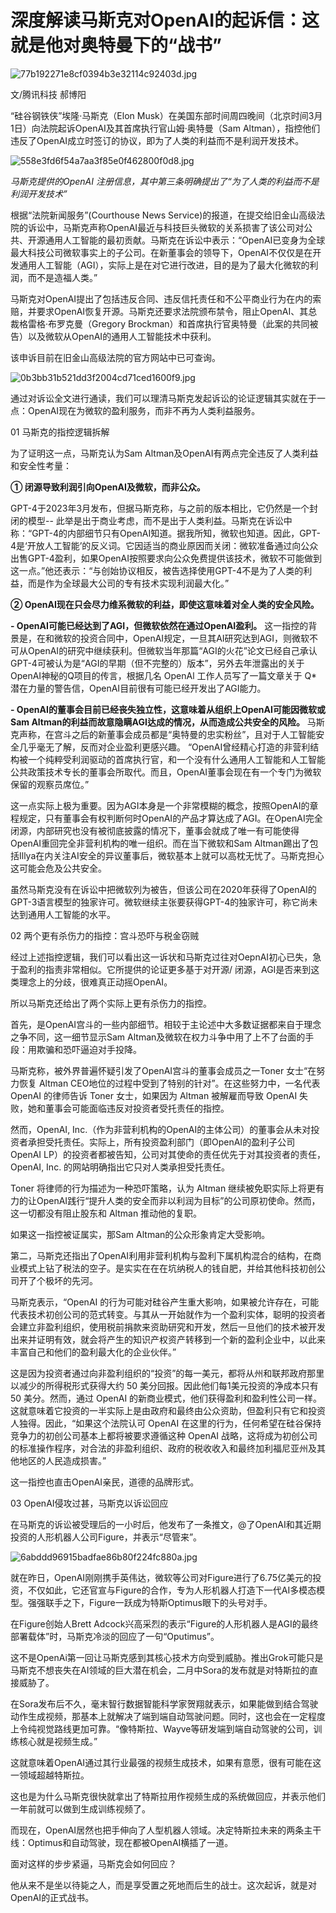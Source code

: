 # 深度解读马斯克对OpenAI的起诉信：这就是他对奥特曼下的“战书”

![77b192271e8cf0394b3e32114c92403d.jpg](https://raw.githubusercontent.com/qqhsx/qqnews_image/main/2024/03/01/深度解读马斯克对OpenAI的起诉信：这就是他对奥特曼下的“战书”/77b192271e8cf0394b3e32114c92403d.jpg)

文/腾讯科技 郝博阳

“硅谷钢铁侠”埃隆·马斯克（Elon Musk）在美国东部时间周四晚间（北京时间3月1日）向法院起诉OpenAI及其首席执行官山姆·奥特曼（Sam
Altman），指控他们违反了OpenAI成立时签订的协议，即为了人类的利益而不是利润开发技术。

![558e3fd6f54a7aa3f85e0f462800f0d8.jpg](https://raw.githubusercontent.com/qqhsx/qqnews_image/main/2024/03/01/深度解读马斯克对OpenAI的起诉信：这就是他对奥特曼下的“战书”/558e3fd6f54a7aa3f85e0f462800f0d8.jpg)

 _马斯克提供的OpenAI
注册信息，其中第三条明确提出了“为了人类的利益而不是利润开发技术”_

根据“法院新闻服务”(Courthouse News
Service)的报道，在提交给旧金山高级法院的诉讼中，马斯克声称OpenAI最近与科技巨头微软的关系损害了该公司对公共、开源通用人工智能的最初贡献。马斯克在诉讼中表示：“OpenAI已变身为全球最大科技公司微软事实上的子公司。在新董事会的领导下，OpenAI不仅仅是在开发通用人工智能（AGI），实际上是在对它进行改进，目的是为了最大化微软的利润，而不是造福人类。”

马斯克对OpenAI提出了包括违反合同、违反信托责任和不公平商业行为在内的索赔，并要求OpenAI恢复开源。马斯克还要求法院颁布禁令，阻止OpenAI、其总裁格雷格·布罗克曼（Gregory
Brockman）和首席执行官奥特曼（此案的共同被告）以及微软从OpenAI的通用人工智能技术中获利。

该申诉目前在旧金山高级法院的官方网站中已可查询。

![0b3bb31b521dd3f2004cd71ced1600f9.jpg](https://raw.githubusercontent.com/qqhsx/qqnews_image/main/2024/03/01/深度解读马斯克对OpenAI的起诉信：这就是他对奥特曼下的“战书”/0b3bb31b521dd3f2004cd71ced1600f9.jpg)

通过对诉讼全文进行通读，我们可以理清马斯克发起诉讼的论证逻辑其实就在于一点：OpenAI现在为微软的盈利服务，而非不再为人类利益服务。

01 马斯克的指控逻辑拆解

为了证明这一点，马斯克认为Sam Altman及OpenAI有两点完全违反了人类利益和安全性考量：

**① 闭源导致利润引向OpenAI及微软，而非公众。**

GPT-4于2023年3月发布，但据马斯克称，与之前的版本相比，它仍然是一个封闭的模型--
此举是出于商业考虑，而不是出于人类利益。马斯克在诉讼中称：“GPT-4的内部细节只有OpenAI知道。据我所知，微软也知道。因此，GPT-4是‘开放人工智能’的反义词。它因适当的商业原因而关闭：微软准备通过向公众出售GPT-4盈利，如果OpenAI按照要求向公众免费提供该技术，微软不可能做到这一点。”他还表示：“与创始协议相反，被告选择使用GPT-4不是为了人类的利益，而是作为全球最大公司的专有技术实现利润最大化。”

**② OpenAI现在只会尽力维系微软的利益，即使这意味着对全人类的安全风险。**

**\- OpenAI可能已经达到了AGI，但微软依然在通过OpenAI盈利。**
这一指控的背景是，在和微软的投资合同中，OpenAI规定，一旦其AI研究达到AGI，则微软不可从OpenAI的研究中继续获利。但微软当年那篇“AGI的火花”论文已经自己承认GPT-4可被认为是“AGI的早期（但不完整的）版本”，另外去年泄露出的关于OpenAI神秘的Q项目的传言，根据几名
OpenAl 工作人员写了一篇文章关于 Q* 潜在力量的警告信，OpenAI目前很有可能已经开发出了AGI能力。

**\- OpenAI的董事会目前已经丧失独立性，这意味着从组织上OpenAI可能因微软或Sam
Altman的利益而故意隐瞒AGI达成的情况，从而造成公共安全的风险。**
马斯克声称，在宫斗之后的新董事会成员都是“奥特曼的忠实粉丝”，且对于人工智能安全几乎毫无了解，反而对企业盈利更感兴趣。
“OpenAI曾经精心打造的非营利结构被一个纯粹受利润驱动的首席执行官，和一个没有什么通用人工智能和人工智能公共政策技术专长的董事会所取代。而且，OpenAI董事会现在有一个专门为微软保留的观察员席位。”

这一点实际上极为重要。因为AGI本身是一个非常模糊的概念，按照OpenAI的章程规定，只有董事会有权判断何时OpenAI的产品才算达成了AGI。在OpenAI完全闭源，内部研究也没有被彻底披露的情况下，董事会就成了唯一有可能使得OpenAI重回完全非营利机构的唯一组织。而在当下微软和Sam
Altman踢出了包括Illya在内关注AI安全的异议董事后，微软基本上就可以高枕无忧了。马斯克担心这可能会危及公共安全。

虽然马斯克没有在诉讼中把微软列为被告，但该公司在2020年获得了OpenAI的GPT-3语言模型的独家许可。微软继续主张要获得GPT-4的独家许可，称它尚未达到通用人工智能的水平。

02 两个更有杀伤力的指控：宫斗恐吓与税金窃贼

经过上述指控逻辑，我们可以看出这一诉状和马斯克过往对OepnAI初心已失，急于盈利的指责非常相似。它所提供的论证更多基于对开源/
闭源，AGI是否来到这类理念上的分歧，很难真正动摇OpenAI。

所以马斯克还给出了两个实际上更有杀伤力的指控。

首先，是OpenAI宫斗的一些内部细节。相较于主论述中大多数证据都来自于理念之争不同，这一细节显示Sam
Altman及微软在权力斗争中用了上不了台面的手段：用欺骗和恐吓逼迫对手投降。

马斯克称，被外界普遍怀疑引发了OpenAI宫斗的董事会成员之一Toner 女士“在努力恢复 Altman
CEO地位的过程中受到了特别的针对”。在这些努力中，一名代表 OpenAI 的律师告诉 Toner 女士，如果因为 Altman 被解雇而导致 OpenAI
失败，她和董事会可能面临违反对投资者受托责任的指控。

然而，OpenAI,
Inc.（作为非营利机构的OpenAI的主体公司）的董事会从未对投资者承担受托责任。实际上，所有投资盈利部门（即OpenAI的盈利子公司OpenAI
LP）的投资者都被告知，公司对其使命的责任优先于对其投资者的责任，OpenAI, Inc. 的网站明确指出它只对人类承担受托责任。

Toner 将律师的行为描述为一种恐吓策略，认为 Altman
继续被免职实际上将更有力的让OpenAI践行“提升人类的安全而非以利润为目标”的公司原初使命。然而，这一切都没有阻止股东和 Altman 推动他的复职。

如果这一指控被证属实，那Sam Altman的公众形象肯定大受影响。

第二，马斯克还指出了OpenAI利用非营利机构与盈利下属机构混合的结构，在商业模式上钻了税法的空子。是实实在在在坑纳税人的钱自肥，并给其他科技初创公司开了个极坏的先河。

马斯克表示，“OpenAI
的行为可能对硅谷产生重大影响，如果被允许存在，可能代表技术初创公司的范式转变。与其从一开始就作为一个盈利实体，聪明的投资者会建立非盈利组织，使用税前捐款来资助研究和开发，然后一旦他们的技术被开发出来并证明有效，就会将产生的知识产权资产转移到一个新的盈利企业中，以此来丰富自己和他们的盈利最大化的企业伙伴。”

这是因为投资者通过向非盈利组织的“投资”的每一美元，都将从州和联邦政府那里以减少的所得税形式获得大约 50 美分回报。因此他们每1美元投资的净成本只有 50
美分。然而，通过 OpenAI
的新商业模式，他们获得盈利和盈利性公司一样。这就意味着它投资的一半实际上是由政府和最终由公众资助，但盈利只有它和投资人独得。因此，“如果这个法院认可
OpenAI 在这里的行为，任何希望在硅谷保持竞争力的初创公司基本上都将被要求遵循这种 OpenAI
战略，这将成为初创公司的标准操作程序，对合法的非盈利组织、政府的税收收入和最终加利福尼亚州及其他地区的人民造成损害。”

这一指控也直击OpenAI亲民，道德的品牌形式。

03 OpenAI侵攻过甚，马斯克以诉讼回应

在马斯克的诉讼被受理后的一小时后，他发布了一条推文，@了OpenAI和其近期投资的人形机器人公司Figure，并表示“尽管来”。

![6abddd96915badfae86b80f224fc880a.jpg](https://raw.githubusercontent.com/qqhsx/qqnews_image/main/2024/03/01/深度解读马斯克对OpenAI的起诉信：这就是他对奥特曼下的“战书”/6abddd96915badfae86b80f224fc880a.jpg)

就在昨日，OpenAI刚刚携手英伟达，微软等公司对Figure进行了6.75亿美元的投资，不仅如此，它还官宣与Figure的合作，专为人形机器人打造下一代AI多模态模型。强强联手之下，Figure一跃成为特斯Optimus眼下的头号对手。

在Figure创始人Brett Adcock兴高采烈的表示“Figure的人形机器人是AGI的最终部署载体”时，马斯克冷淡的回应了一句“Oputimus”。

这不是OpenAi第一回让马斯克感到其核心技术方向受到威胁。推出Grok可能只是马斯克不想丧失在AI领域的巨大潜在机会，二月中Sora的发布就是对特斯拉的直接威胁了。

在Sora发布后不久，毫末智行数据智能科学家贺翔就表示，如果能做到结合驾驶动作生成视频，那基本上就解决了端到端自动驾驶问题。同时，这也会在一定程度上令纯视觉路线更加可靠。“像特斯拉、Wayve等研发端到端自动驾驶的公司，训练核心就是视频生成。”

这就意味着OpenAI通过其行业最强的视频生成技术，如果有意愿，很有可能在这一领域超越特斯拉。

这也是为什么马斯克很快就拿出了特斯拉用作视频生成的系统做回应，并表示他们一年前就可以做到生成训练视频了。

而现在，OpenAI居然也把手伸向了人型机器人领域。决定特斯拉未来的两条主干线：Optimus和自动驾驶，现在都被OpenAI横插了一道。

面对这样的步步紧逼，马斯克会如何回应？

他从来不是坐以待毙之人，而是享受置之死地而后生的战士。这次起诉，就是对OpenAI的正式战书。

